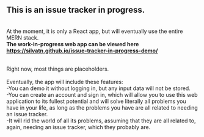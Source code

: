 ## This is an issue tracker in progress. 
<br />At the moment, it is only a React app, but will eventually use the entire MERN stack.
<br /> **The work-in-progress web app can be viewed here  https://silvatn.github.io/issue-tracker-in-progress-demo/**

<br /> Right now, most things are placeholders.
<br />
<br />Eventually, the app will include these features:
    <br /> -You can demo it without logging in, but any input data will not be stored. 
    <br /> -You can create an account and sign in, which will allow you to use this web application to its fullest potential and will solve literally all problems you have in your life, as long as the problems you have are all related to needing an issue tracker.
    <br /> -It will rid the world of all its problems, assuming that they are all related to, again, needing an issue tracker, which they probably are.
